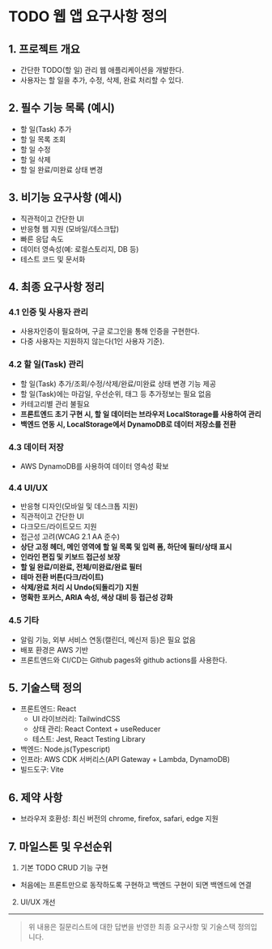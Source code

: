 # TODO 웹 앱 요구사항 정의

## 1. 프로젝트 개요
- 간단한 TODO(할 일) 관리 웹 애플리케이션을 개발한다.
- 사용자는 할 일을 추가, 수정, 삭제, 완료 처리할 수 있다.

## 2. 필수 기능 목록 (예시)
- 할 일(Task) 추가
- 할 일 목록 조회
- 할 일 수정
- 할 일 삭제
- 할 일 완료/미완료 상태 변경

## 3. 비기능 요구사항 (예시)
- 직관적이고 간단한 UI
- 반응형 웹 지원 (모바일/데스크탑)
- 빠른 응답 속도
- 데이터 영속성(예: 로컬스토리지, DB 등)
- 테스트 코드 및 문서화

## 4. 최종 요구사항 정리

### 4.1 인증 및 사용자 관리
- 사용자인증이 필요하며, 구글 로그인을 통해 인증을 구현한다.
- 다중 사용자는 지원하지 않는다(1인 사용자 기준).

### 4.2 할 일(Task) 관리
- 할 일(Task) 추가/조회/수정/삭제/완료/미완료 상태 변경 기능 제공
- 할 일(Task)에는 마감일, 우선순위, 태그 등 추가정보는 필요 없음
- 카테고리별 관리 불필요
- **프론트엔드 초기 구현 시, 할 일 데이터는 브라우저 LocalStorage를 사용하여 관리**
- **백엔드 연동 시, LocalStorage에서 DynamoDB로 데이터 저장소를 전환**

### 4.3 데이터 저장
- AWS DynamoDB를 사용하여 데이터 영속성 확보

### 4.4 UI/UX
- 반응형 디자인(모바일 및 데스크톱 지원)
- 직관적이고 간단한 UI
- 다크모드/라이트모드 지원
- 접근성 고려(WCAG 2.1 AA 준수)
- **상단 고정 헤더, 메인 영역에 할 일 목록 및 입력 폼, 하단에 필터/상태 표시**
- **인라인 편집 및 키보드 접근성 보장**
- **할 일 완료/미완료, 전체/미완료/완료 필터**
- **테마 전환 버튼(다크/라이트)**
- **삭제/완료 처리 시 Undo(되돌리기) 지원**
- **명확한 포커스, ARIA 속성, 색상 대비 등 접근성 강화**

### 4.5 기타
- 알림 기능, 외부 서비스 연동(캘린더, 메신저 등)은 필요 없음
- 배포 환경은 AWS 기반
- 프론트앤드와 CI/CD는 Github pages와 github actions를 사용한다.

## 5. 기술스택 정의
- 프론트엔드: React
    - UI 라이브러리: TailwindCSS
    - 상태 관리: React Context + useReducer
    - 테스트: Jest, React Testing Library
- 백엔드: Node.js(Typescript)
- 인프라: AWS CDK 서버리스(API Gateway + Lambda, DynamoDB)
- 빌드도구: Vite

## 6. 제약 사항
- 브라우저 호환성: 최신 버전의 chrome, firefox, safari, edge 지원

## 7. 마일스톤 및 우선순위
1. 기본 TODO CRUD 기능 구현
  - 처음에는 프론트만으로 동작하도록 구현하고 백엔드 구현이 되면 백엔드에 연결
2. UI/UX 개선

---

> 위 내용은 질문리스트에 대한 답변을 반영한 최종 요구사항 및 기술스택 정의입니다.
